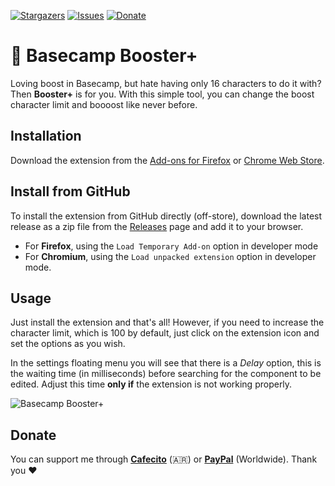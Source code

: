 [![Stargazers][stars-shield]][stars-url]
[![Issues][issues-shield]][issues-url]
[![Donate][donate-shield]][donate-url]

# 🚀 Basecamp Booster+
Loving boost in Basecamp, but hate having only 16 characters to do it with? Then **Booster+** is for you.
With this simple tool, you can change the boost character limit and boooost like never before.

## Installation
Download the extension from the [Add-ons for Firefox](https://addons.mozilla.org/en-US/firefox/addon/basecamp-booster/) or [Chrome Web Store](https://chromewebstore.google.com/detail/basecamp-booster+/idbbpaggdcdhnkebeankodicmecjfkld).

## Install from GitHub
To install the extension from GitHub directly (off-store), download the latest release as a zip file from the [Releases](https://github.com/alefranzoni/basecamp-booster-plus/releases) page and add it to your browser.
- For **Firefox**, using the `Load Temporary Add-on` option in developer mode
- For **Chromium**, using the `Load unpacked extension` option in developer mode.

## Usage
Just install the extension and that's all! However, if you need to increase the character limit, which is 100 by default, just click on the extension icon and set the options as you wish.

In the settings floating menu you will see that there is a *Delay* option, this is the waiting time (in milliseconds) before searching for the component to be edited. Adjust this time **only if** the extension is not working properly.

![Basecamp Booster+](https://github.com/alefranzoni/basecamp-booster-plus/assets/12649187/24b37d71-747f-4caa-ad17-984b7ada858c)

## Donate
You can support me through [**Cafecito**](https://cafecito.app/alefranzoni) (🇦🇷) or [**PayPal**](https://www.paypal.com/donate/?hosted_button_id=9LR86UDHEKM3Q) (Worldwide). Thank you ❤️

[stars-shield]: https://img.shields.io/github/stars/alefranzoni/basecamp-booster-plus
[stars-url]: https://github.com/alefranzoni/basecamp-booster-plus/stargazers
[issues-shield]: https://img.shields.io/github/issues/alefranzoni/basecamp-booster-plus
[issues-url]: https://github.com/alefranzoni/basecamp-booster-plus/issues
[donate-shield]: https://img.shields.io/badge/$-donate-ff69b4.svg?maxAge=2592000&amp;style=flat
[donate-url]: https://github.com/alefranzoni/basecamp-booster-plus#donate
